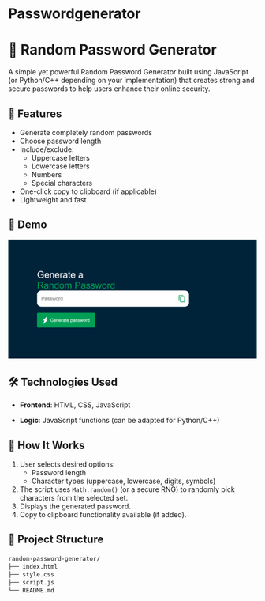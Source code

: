 # Passwordgenerator
# 🔐 Random Password Generator

A simple yet powerful Random Password Generator built using JavaScript (or Python/C++ depending on your implementation) that creates strong and secure passwords to help users enhance their online security.

## 🚀 Features

- Generate completely random passwords
- Choose password length
- Include/exclude:
  - Uppercase letters
  - Lowercase letters
  - Numbers
  - Special characters
- One-click copy to clipboard (if applicable)
- Lightweight and fast

## 📸 Demo

![Demo Screenshot](demo.png) <!-- Replace with your actual image if you have one -->

## 🛠️ Technologies Used

- **Frontend**: HTML, CSS, JavaScript  
<!-- Or update based on your tech stack -->
- **Logic**: JavaScript functions (can be adapted for Python/C++)

## 🧪 How It Works

1. User selects desired options:
   - Password length
   - Character types (uppercase, lowercase, digits, symbols)
2. The script uses `Math.random()` (or a secure RNG) to randomly pick characters from the selected set.
3. Displays the generated password.
4. Copy to clipboard functionality available (if added).

## 📂 Project Structure

```plaintext
random-password-generator/
├── index.html
├── style.css
├── script.js
└── README.md
